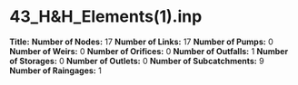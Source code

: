 # 43_H&H_Elements(1).inp
**Title:** 
**Number of Nodes:** 17
**Number of Links:** 17
**Number of Pumps:** 0
**Number of Weirs:** 0
**Number of Orifices:** 0
**Number of Outfalls:** 1
**Number of Storages:** 0
**Number of Outlets:** 0
**Number of Subcatchments:** 9
**Number of Raingages:** 1
